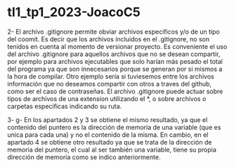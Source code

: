 # tl1_tp1_2023-JoacoC5

2- El archivo .gitignore permite obviar archivos especificos y/o de un tipo del coomit. Es decir que los archivos incluidos en el .gitignore, no son tenidos en cuenta al momento de versionar proyecto.
Es conveniente el uso del archivo .gitignore para aquellos archivos que no se desean compartir, por ejemplo para archivos ejecutables que solo harían más pesado el total del programa ya que son innecesarios porque se generan por si mismos a la hora de compilar. Otro ejemplo sería si tuviesemos entre los archivos información que no deseamos compartir con otros a traves del github, como ser el caso de contraseñas.
El archivo .gitignore puede actuar sobre tipos de archivos de una extension utilizando el *, o sobre archivos o carpetas especificas indicando su ruta.


3- g- En los apartados 2 y 3 se obtiene el mismo resultado, ya que el contenido del puntero es la dirección de memoria de una variable (que es unica para cada una) y no el contenido de la misma. En cambio, en el apartado 4 se obtiene otro resultado ya que se trata de la dirección de memoria del puntero, el cual al ser también una variable, tiene su propia dirección de memoria como se indico anteriormente. 
